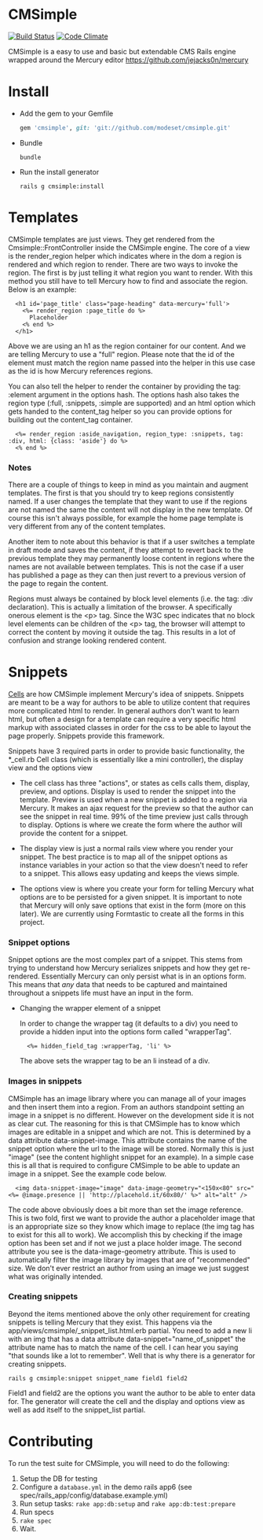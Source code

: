 CMSimple
===========

[![Build Status](https://secure.travis-ci.org/modeset/cmsimple.png?branch=master)](http://travis-ci.org/modeset/cmsimple)
[![Code Climate](https://codeclimate.com/badge.png)](https://codeclimate.com/github/modeset/cmsimple)

CMSimple is a easy to use and basic but extendable CMS Rails engine wrapped around the Mercury editor https://github.com/jejacks0n/mercury

Install
==========

* Add the gem to your Gemfile
  ```ruby
  gem 'cmsimple', git: 'git://github.com/modeset/cmsimple.git'
  ```

* Bundle
  ```shell
  bundle
  ```

* Run the install generator
  ```shell
  rails g cmsimple:install
  ```

Templates
==========

CMSimple templates are just views. They get rendered from the
Cmsimple::FrontController inside the CMSimple engine. The core
of a view is the render_region helper which indicates where in the dom
a region is rendered and which region to render. There are two ways to
invoke the region. The first is by just telling it what region you want
to render. With this method you still have to tell Mercury how to find
and associate the region. Below is an example:

```erb
  <h1 id='page_title' class="page-heading" data-mercury='full'>
    <%= render_region :page_title do %>
      Placeholder
    <% end %>
  </h1>
```

Above we are using an h1 as the region container for our content.
And we are telling Mercury to use a "full" region. Please note that the
id of the element must match the region name passed into the helper
in this use case as the id is how Mercury references regions.

You can also tell the helper to render the container by providing the
tag: :element argument in the options hash. The options hash also takes
the region type (:full, :snippets, :simple are supported) and an html
option which gets handed to the content_tag helper so you can provide
options for building out the content_tag container.

```erb
  <%= render_region :aside_navigation, region_type: :snippets, tag: :div, html: {class: 'aside'} do %>
  <% end %>
```

### Notes

There are a couple of things to keep in mind as you maintain and augment
templates. The first is that you should try to keep regions consistently
named. If a user changes the template that they want to use if the
regions are not named the same the content will not display in the new
template. Of course this isn't always possible, for example the home
page template is very different from any of the content templates.

Another item to note about this behavior is that if a user switches a
template in draft mode and saves the content, if they attempt to revert
back to the previous template they may permanently loose content in
regions where the names are not available between templates. This is not
the case if a user has published a page as they can then just revert to
a previous version of the page to regain the content.

Regions must always be contained by block level elements (i.e. the tag:
:div declaration). This is actually a limitation of the browser. A
specifically onerous element is the &lt;p&gt; tag. Since the W3C spec indicates
that no block level elements can be children of the &lt;p&gt; tag, the browser
will attempt to correct the content by moving it outside the tag. This
results in a lot of confusion and strange looking rendered content.

Snippets
=========

[Cells](https://github.com/apotonick/cells) are how CMSimple implement Mercury's idea of snippets. Snippets
are meant to be a way for authors to be able to utilize content that
requires more complicated html to render. In general authors don't want
to learn html, but often a design for a template can require a very
specific html markup with associated classes in order for the css to be
able to layout the page properly. Snippets provide this framework.

Snippets have 3 required parts in order to provide basic functionality,
the *_cell.rb Cell class (which is essentially like a mini controller),
the display view and the options view

* The cell class has three "actions", or states as cells calls them,
  display, preview, and options. Display is used to render the snippet
  into the template. Preview is used when a new snippet is added to a
  region via Mercury. It makes an ajax request for the preview so that
  the author can see the snippet in real time. 99% of the time preview
  just calls through to display. Options is where we create the form
  where the author will provide the content for a snippet.

* The display view is just a normal rails view where you render your
  snippet. The best practice is to map all of the snippet options as
  instance variables in your action so that the view doesn't need to
  refer to a snippet. This allows easy updating and keeps the views
  simple.

* The options view is where you create your form for telling Mercury
  what options are to be persisted for a given snippet. It is important
  to note that Mercury will only save options that exist in the form
  (more on this later). We are currently using Formtastic to create all
  the forms in this project.

### Snippet options

Snippet options are the most complex part of a snippet. This stems from
trying to understand how Mercury serializes snippets and how they get
re-rendered. Essentially Mercury can only persist what is in an options
form. This means that _any_ data that needs to be captured and
maintained throughout a snippets life must have an input in the form.

* Changing the wrapper element of a snippet
    
    In order to change the wrapper tag (it defaults to a div) you need to
    provide a hidden input into the options form called "wrapperTag".

    ```erb
      <%= hidden_field_tag :wrapperTag, 'li' %>
    ```
    The above sets the wrapper tag to be an li instead of a div.

### Images in snippets

CMSimple has
an image library where you can manage all of your images and then insert
them into a region. From an authors standpoint setting an image in a
snippet is no different. However on the development side it is not as
clear cut. The reasoning for this is that CMSimple has to know which
images are editable in a snippet and which are not. This is determined
by a data attribute data-snippet-image. This attribute contains the name
of the snippet option where the url to the image will be stored.
Normally this is just "image" (see the content highlight snippet for an
example). In a simple case this is all that is required to configure
CMSimple to be able to update an image in a snippet. See the example
code below.

```erb
  <img data-snippet-image="image" data-image-geometry="<150x<80" src="<%= @image.presence || 'http://placehold.it/60x80/' %>" alt="alt" />
```

The code above obviously does a bit more than set the image reference.
This is two fold, first we want to provide the author a placeholder
image that is an appropriate size so they know which image to replace
(the img tag has to exist for this all to work). We accomplish this by
checking if the image option has been set and if not we just a place
holder image. The second attribute you see is the data-image-geometry
attribute. This is used to automatically filter the image library by
images that are of "recommended" size. We don't ever restrict an author
from using an image we just suggest what was originally intended.

### Creating snippets

Beyond the items mentioned above the only other requirement for creating
snippets is telling Mercury that they exist. This happens via the
app/views/cmsimple/_snippet_list.html.erb partial. You need to add a new
li with an img that has a data attribute data-snippet="name_of_snippet"
the attribute name has to match the name of the cell. I can hear you
saying "that sounds like a lot to remember". Well that is why there is a
generator for creating snippets.

```shell
rails g cmsimple:snippet snippet_name field1 field2
```

Field1 and field2 are the options you want the author to be able to
enter data for. The generator will create the cell and the display and
options view as well as add itself to the snippet_list partial.

Contributing
============

To run the test suite for CMSimple, you will need to do the following:

1. Setup the DB for testing
  1. Configure a `database.yml` in the demo rails app6 (see spec/rails_app/config/database.example.yml)
  2. Run setup tasks: `rake app:db:setup` and `rake app:db:test:prepare`
2. Run specs
  1. `rake spec`
  2. Wait.

